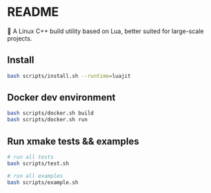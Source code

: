 # README

🌟 A Linux C++ build utility based on Lua, better suited for large-scale projects.

## Install

```bash
bash scripts/install.sh --runtime=luajit
```

## Docker dev environment

```bash
bash scripts/docker.sh build
bash scripts/docker.sh run
```

## Run xmake tests && examples

```bash
# run all tests
bash scripts/test.sh

# run all examples
bash scripts/example.sh
```
